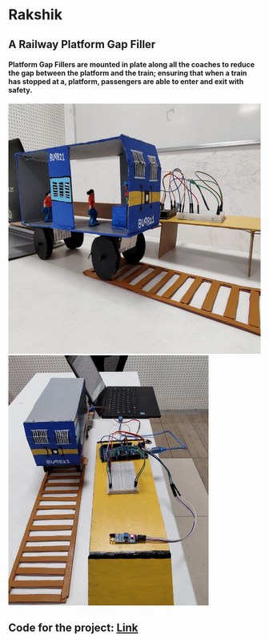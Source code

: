 # Rakshik
<h2>A Railway Platform Gap Filler</h2>
<h4>Platform Gap Fillers are mounted in plate along all the coaches to reduce the gap between the platform and the train; ensuring that when a train has stopped at a, platform, passengers are able to enter and exit with safety.</h4>
<p float="left">
  <img src="train1.jpeg" height="500px" width="600px"/>
  <img src="train2.jpeg" height="500px" width="400px"/>
</p>
<h2>Code for the project: <a href='https://github.com/BeginnerCoder21/PlatformGapFiller'>Link</a></h2>
